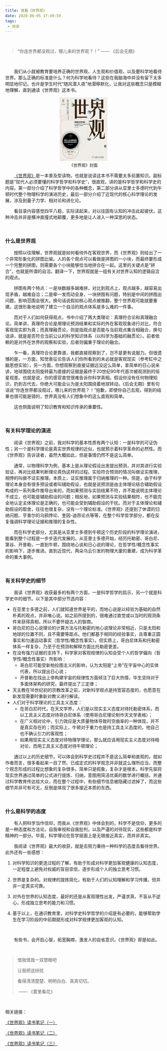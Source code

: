 ```yaml
---
title: 我看《世界观》
date: 2020-06-05 17:49:59
tags:
 - 阅读
---
```


<br>

> “你连世界都没观过，哪儿来的世界观？！” —— 《后会无期》

<br>

&emsp;&emsp;我们从小就被教育要培养正确的世界观、人生观和价值观，以及要科学地看待世界。那么正确的标准是什么？何为科学地看待？这些在我脑海中并没有留下太多明显地印记。也许是学生时代“随风潜入夜”地潜移默化，让我对这些概念只是模糊地理解，直到通读《世界观》这本书。

<center><img src="wokanshijieguan/世界观封面.jpg" alt="世界观封面" style="zoom:20%;" /></center>

<center><font size=2>《世界观》封面</font></center>

&emsp;&emsp;[《世界观》](https://book.douban.com/subject/30379527/)是一本普及型读物，也就是说读这本书不需要太多前置知识。副标题是“现代人必须要懂的科学哲学和科学史”，很直观，讲的是科学哲学和科学史的内容。第一部分介绍了科学哲学中的各种概念，第二部分讲从亚里士多德时代到牛顿时代整个物理科学的演进历史，最后一部分介绍了近现代的核心科学理论的发展，涉及到量子力学、相对论和进化论。

&emsp;&emsp;看目录内容感觉四平八稳，实际读起来，对以往固有认知的冲击此起彼伏。这种冲击并非是横冲直撞式地颠覆，更多地是让人进入一种深思的状态。

<br>

### **什么是世界观**

&emsp;&emsp;按照以往理解，世界观就是如何看待外在客观世界，而《世界观》则给出了一个非常形象化的拼图比喻。人的各个观点可以看做是拼图的一小块，而最终要形成一个完整的拼图，则需要各个小块能够恰当地拼合在一起。这里的关键点是“拼合”，也就是所谓的自洽。翻译一下，世界观就是一组有关对世界认知的逻辑自洽的观点。

&emsp;&emsp;拼图有两个特点：一是块数越多越难拼，对比到观点上，观点越多，越容易出现矛盾，越难自洽；二是牵一发而动全身，一块拼图有问题，特别是中间的拼图出问题，影响范围会很大。换句话说假如核心观点被推翻，整个世界观可能就要重建。这很形象地说明了建立一个自洽的观点体系是多么难的一件事。

&emsp;&emsp;而对于人们如何获得观点，书中介绍了两大类理论：真理符合论和真理融合论。简单讲，真理符合论是用理论预测结果和实际的外在客观现象进行对比，符合客观现实即为真；而真理融贯论，则是指观点是否能与当前观点集合相融合，换句话讲，就是是否符合当前公认的科学知识体系（以科学为基础的融贯论）。前者依赖的是对外在世界的观察和实验，后者则偏重于理论的融合。

&emsp;&emsp;乍一看，真理符合论更靠谱，我都直接观察到了，岂不是更有说服力。但很遗憾的是，一方面，知觉表征论告诉人们你所看到的未必就是客观现实（参考缸中之脑思想实验），另一方面，你想观察到直接证据远没这么简单，拿简单的日心说来讲，地球围绕太阳旋转最为直接的证据是最终于20世纪90年代首次被观测到的恒星视差。也就是说，你的感官直觉很难告诉你科学真相。假设你没有任何物理知识，扔到古代去，你绝大可能会认为是太阳围绕着地球转动。《后会无期》里有句话说“你连世界都没观过，哪儿来的世界观？！”抱歉，即使你自己去观，得到的结果也很可能是错的，世界真没有人们想象中的这么直观和简单。

&emsp;&emsp;这也侧面说明了知识教育和知识传承的重要性。

<br>

### **有关科学理论的演进**

&emsp;&emsp;阅读《世界观》之前，我对科学的基本性质有两个认知：一是科学的可证伪性；另一个是科学理论是真实世界规律的近似，也就预示着科学革命的必然性。而《世界观》告诉读者，虽然大概如此，但是事情仍然不是这么简单。

&emsp;&emsp;通常，以物理科学为例，基本上是从理论假设出发提出预测，并对其进行实验验证，再对比结果判断理论真伪这样的过程。实验符合预测的情况叫做证实推理，相悖的叫做不证实推理。本质上，证实推理属于归纳推理的一种。但是，由于科学理论本身会有很多预设或者叫辅助假设，也就是说预测是由主体理论结合辅助假设构成的一系列条件推导出来的，而如果预测与实验结果不符，并不能说明主体理论不成立，也可能是辅助假设的问题；相反地，如果预测与实验结果相符，也不能完全地认定主体理论是正确的，也可能会受到辅助假设的干扰。而对于主体理论和辅助假设的取舍，往往也很复杂，没有一个理论标准。《世界观》还提到了休谟的归纳问题、亨普尔的乌鸦悖论、奎因-迪昂论点等等，在整个科学哲学部分，都在反复强调科学理论证据和推理的复杂性。

&emsp;&emsp;而在科学史部分，尤其是从亚里士多德到牛顿这个历史阶段的科学理论演进，能看到整个过程是一步步迭代发展的。从亚里士多德开始，经历托勒密、哥白尼、第谷、开普勒，一直到牛顿，围绕地心说和日心说的理论，在哲学性/概念性事实的影响下，逐步推进。直到近现代，两朵乌云引发的物理大厦的重建，成为科学革命的重大事例。

<br>

### **有关科学史的细节**

&emsp;&emsp;我读《世界观》收获最多的有两个方面，一是科学哲学的启示，另一个就是科学史中的细节。以下是其中部分节选内容：

+ 在亚里士多德之前，人们就知道世界是平的，而地心说是以经验为基础的自然朴素的观点，并非唯心说。如之前所提到的，很难通过直觉或以当时的观测条件来获得真相，所以不要怀疑古人的智商。
+ 哥白尼的日心说理论的计算方法与托勒密的地心说理论非常相近，只是太阳和地球的位置不同，且不需要等距点。他们都基于相同的经验事实，且尊重正圆事实和匀速运动事实（哲学性/概念性事实）。但实质上，哥白尼体系和托勒密体系一样复杂，乃至于在预测和解释方面比托勒密更差。
+ 在没有强力证据的支持下，科学家对客观规律的认知会受个人的哲学偏向（哲学性/概念性事实）所影响：
  + 哥白尼可能受新柏拉图主义的影响，认为太阳是“上帝”在宇宙中心的实体代表，所以提出日心说；
  + 开普勒在找出上帝构建宇宙的规律性方面倾注了巨大热情，毕生坚持对于多面体架构的研究，最终提出了三定律；
+ 天主教在16世纪初的宗教改革之前，对新科学观点是持宽容态度的，也愿意在新发现需要时重新对教义进行解读。
+ 人们对于科学理论的工具主义态度：
  + 在哥白尼时代，在天文学界，人们是以现实主义态度对待托勒密体系，而以工具主义态度对待哥白尼体系（使用哥白尼理论制作天文学表格）；
  + 在广义相对论中，引力效应是大质量物体导致时空曲率的一种体现，并不是真实存在的；而实际上，牛顿对于重力也是持工具主义态度的，他自己也不确认引力的客观性；
  + 如果用现实主义态度对待物理学理论，那么就应该用现实主义态度对待相对论，而用工具主义态度对待牛顿理论；

&emsp;&emsp;通过以上的历史细节，可以体会到科学史过程并不是这么简单和直观的。就如作者而言，很多看起来一目了然、已成定式的科学观念并非就这么理所应当，而整个观念形成的过程比想象的复杂很多。简单只是假象，复杂才是根本。科学先驱将现实世界通过简单的公式进行提炼、归纳，意图用简洁优美的数学进行概括，并通过科学教育传达给大众，而在整个过程中，有些细节信息被隐藏过滤掉了，而这些细节并非可有可无，反倒是体现了很多接近本质的东西。

<br>

### **什么是科学的态度**

&emsp;&emsp;有人把科学当作信仰，而我从《世界观》中体会到的，科学不是信仰，更多的是一种态度和方法论。自我审视和自我批判，以及严谨的对待现实，这些都是科学精神的一部分。毕竟，科学理论在哲学层面上是无限接近真实，而并非真实。

&emsp;&emsp;我阅读《世界观》最大的收获，就是去努力秉持一种科学的态度去看待世界。此外还有一些感想：

1. 对科学知识的更迭过程的了解，有助于形成对科学更加客观健康的认知态度，一定程度上避免对权威的盲目崇信，逐步形成个人的独立思考习惯。

2. 世界是复杂的。对规律的提炼简化，有助于人们的认知理解和学习传播，但并非一定真实可靠。

3. 对外在世界的认知态度，最好的还是从客观理性出发，严谨求真，不盲从不逆心，形成独立思考的能力和习惯。

4. 基于以上，在通识教育里，对科学史科学哲学的介绍是有必要的，能够帮助学生在学习阶段的中前期就形成对科学规律更加客观的认知。

<br>

&emsp;&emsp;有些书，会开启心智，拓宽胸襟，激发人的自省意识。《世界观》即是如此。

<br>

>  借我借我一双慧眼吧
>
>  让我把这纷扰
>
>  看得清清楚楚、明明白白、真真切切。
>
> ​			—— 《雾里看花》

<br>

相关链接：

[《世界观》读书笔记（一）](https://nkduran.github.io/2020/03/30/shijieguan-notes/)

[《世界观》读书笔记（二）](https://nkduran.github.io/2020/05/28/shijieguan-notes-2/)

[《世界观》读书笔记（三）](https://nkduran.github.io/2020/05/28/shijieguan-notes-3/)

